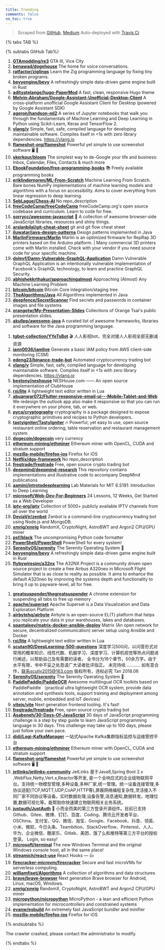 ```yaml
---
title: Trending
comments: false
no_toc: true
---
```


> Scraped from [GitHub](https://github.com/trending), [Medium](https://medium.com/topic/popular)
Auto-deployed with [Travis Ci](https://travis-ci.org/)

{% tabs TAB %}
<!-- tab GitHub -->
{% subtabs GitHub Tab%}
<!-- tab Daily -->
1. [**GTAmodding/re3**](https://github.com/GTAmodding/re3)
GTA III, Vice City
2. [**benawad/dogehouse**](https://github.com/benawad/dogehouse)
The home for voice conversations.
3. [**ratfactor/ziglings**](https://github.com/ratfactor/ziglings)
Learn the Zig programming language by fixing tiny broken programs.
4. [**bevyengine/bevy**](https://github.com/bevyengine/bevy)
A refreshingly simple data-driven game engine built in Rust
5. [**adityatelange/hugo-PaperMod**](https://github.com/adityatelange/hugo-PaperMod)
A fast, clean, responsive Hugo theme
6. [**Melvin-Abraham/Google-Assistant-Unofficial-Desktop-Client**](https://github.com/Melvin-Abraham/Google-Assistant-Unofficial-Desktop-Client)
A cross-platform unofficial Google Assistant Client for Desktop (powered by Google Assistant SDK)
7. [**ageron/handson-ml2**](https://github.com/ageron/handson-ml2)
A series of Jupyter notebooks that walk you through the fundamentals of Machine Learning and Deep Learning in Python using Scikit-Learn, Keras and TensorFlow 2.
8. [**vlang/v**](https://github.com/vlang/v)
Simple, fast, safe, compiled language for developing maintainable software. Compiles itself in <1s with zero library dependencies. https://vlang.io
9. [**flameshot-org/flameshot**](https://github.com/flameshot-org/flameshot)
Powerful yet simple to use screenshot software 🖥️ 📸
10. [**skerkour/bloom**](https://github.com/skerkour/bloom)
The simplest way to de-Google your life and business: Inbox, Calendar, Files, Contacts & much more
11. [**EbookFoundation/free-programming-books**](https://github.com/EbookFoundation/free-programming-books)
📚 Freely available programming books
12. [**eriklindernoren/ML-From-Scratch**](https://github.com/eriklindernoren/ML-From-Scratch)
Machine Learning From Scratch. Bare bones NumPy implementations of machine learning models and algorithms with a focus on accessibility. Aims to cover everything from linear regression to deep learning.
13. [**SebLague/Chess-AI**](https://github.com/SebLague/Chess-AI)
No repo_description
14. [**freeCodeCamp/freeCodeCamp**](https://github.com/freeCodeCamp/freeCodeCamp)
freeCodeCamp.org's open source codebase and curriculum. Learn to code for free.
15. [**sorrycc/awesome-javascript**](https://github.com/sorrycc/awesome-javascript)
🐢 A collection of awesome browser-side JavaScript libraries, resources and shiny things.
16. [**arslanbilal/git-cheat-sheet**](https://github.com/arslanbilal/git-cheat-sheet)
git and git flow cheat sheet
17. [**iluwatar/java-design-patterns**](https://github.com/iluwatar/java-design-patterns)
Design patterns implemented in Java
18. [**MarlinFirmware/Marlin**](https://github.com/MarlinFirmware/Marlin)
Marlin is an optimized firmware for RepRap 3D printers based on the Arduino platform. | Many commercial 3D printers come with Marlin installed. Check with your vendor if you need source code for your specific machine.
19. [**dolevf/Damn-Vulnerable-GraphQL-Application**](https://github.com/dolevf/Damn-Vulnerable-GraphQL-Application)
Damn Vulnerable GraphQL Application is an intentionally vulnerable implementation of Facebook's GraphQL technology, to learn and practice GraphQL Security.
20. [**abhishekkrthakur/approachingalmost**](https://github.com/abhishekkrthakur/approachingalmost)
Approaching (Almost) Any Machine Learning Problem
21. [**bitcoin/bitcoin**](https://github.com/bitcoin/bitcoin)
Bitcoin Core integration/staging tree
22. [**TheAlgorithms/Java**](https://github.com/TheAlgorithms/Java)
All Algorithms implemented in Java
23. [**deepfence/SecretScanner**](https://github.com/deepfence/SecretScanner)
Find secrets and passwords in container images and file systems
24. [**orangetw/My-Presentation-Slides**](https://github.com/orangetw/My-Presentation-Slides)
Collections of Orange Tsai's public presentation slides.
25. [**akullpp/awesome-java**](https://github.com/akullpp/awesome-java)
A curated list of awesome frameworks, libraries and software for the Java programming language.
<!-- endtab -->
<!-- tab Weekly -->
1. [**tgbot-collection/YYeTsBot**](https://github.com/tgbot-collection/YYeTsBot)
🎬 人人影视bot，完全对接人人影视全部无删减资源
2. [**iann0036/iamlive**](https://github.com/iann0036/iamlive)
Generate a basic IAM policy from AWS client-side monitoring (CSM)
3. [**edeng23/binance-trade-bot**](https://github.com/edeng23/binance-trade-bot)
Automated cryptocurrency trading bot
4. [**vlang/v**](https://github.com/vlang/v)
Simple, fast, safe, compiled language for developing maintainable software. Compiles itself in <1s with zero library dependencies. https://vlang.io
5. [**bestony/neshouse**](https://github.com/bestony/neshouse)
NESHouse.com —— An open source implementation of ClubHouse
6. [**rxi/lite**](https://github.com/rxi/lite)
A lightweight text editor written in Lua
7. [**abuanwar072/Flutter-responsive-email-ui---Mobile-Tablet-and-Web**](https://github.com/abuanwar072/Flutter-responsive-email-ui---Mobile-Tablet-and-Web)
We redesign the outlook app also make it responsive so that you can run it everywhere on your phone, tab, or web.
8. [**pyca/cryptography**](https://github.com/pyca/cryptography)
cryptography is a package designed to expose cryptographic primitives and recipes to Python developers.
9. [**tastyigniter/TastyIgniter**](https://github.com/tastyigniter/TastyIgniter)
🔥 Powerful, yet easy to use, open source restaurant online ordering, table reservation and restaurant management system
10. [**dogecoin/dogecoin**](https://github.com/dogecoin/dogecoin)
very currency
11. [**ethereum-mining/ethminer**](https://github.com/ethereum-mining/ethminer)
Ethereum miner with OpenCL, CUDA and stratum support
12. [**mozilla-mobile/firefox-ios**](https://github.com/mozilla-mobile/firefox-ios)
Firefox for iOS
13. [**Netflix/dgs-framework**](https://github.com/Netflix/dgs-framework)
No repo_description
14. [**freqtrade/freqtrade**](https://github.com/freqtrade/freqtrade)
Free, open source crypto trading bot
15. [**deepmind/deepmind-research**](https://github.com/deepmind/deepmind-research)
This repository contains implementations and illustrative code to accompany DeepMind publications
16. [**aamini/introtodeeplearning**](https://github.com/aamini/introtodeeplearning)
Lab Materials for MIT 6.S191: Introduction to Deep Learning
17. [**microsoft/Web-Dev-For-Beginners**](https://github.com/microsoft/Web-Dev-For-Beginners)
24 Lessons, 12 Weeks, Get Started as a Web Developer
18. [**iptv-org/iptv**](https://github.com/iptv-org/iptv)
Collection of 5000+ publicly available IPTV channels from all over the world
19. [**DeviaVir/zenbot**](https://github.com/DeviaVir/zenbot)
Zenbot is a command-line cryptocurrency trading bot using Node.js and MongoDB.
20. [**xmrig/xmrig**](https://github.com/xmrig/xmrig)
RandomX, CryptoNight, AstroBWT and Argon2 CPU/GPU miner
21. [**psf/black**](https://github.com/psf/black)
The uncompromising Python code formatter
22. [**PowerShell/PowerShell**](https://github.com/PowerShell/PowerShell)
PowerShell for every system!
23. [**SerenityOS/serenity**](https://github.com/SerenityOS/serenity)
The Serenity Operating System 🐞
24. [**bevyengine/bevy**](https://github.com/bevyengine/bevy)
A refreshingly simple data-driven game engine built in Rust
25. [**flybywiresim/a32nx**](https://github.com/flybywiresim/a32nx)
The A32NX Project is a community driven open source project to create a free Airbus A320neo in Microsoft Flight Simulator that is as close to reality as possible. It aims to enhance the default A320neo by improving the systems depth and functionality to bring it up to payware-level, all for free.
<!-- endtab -->
<!-- tab Monthly -->
1. [**greatsuspender/thegreatsuspender**](https://github.com/greatsuspender/thegreatsuspender)
A chrome extension for suspending all tabs to free up memory
2. [**apache/superset**](https://github.com/apache/superset)
Apache Superset is a Data Visualization and Data Exploration Platform
3. [**airbytehq/airbyte**](https://github.com/airbytehq/airbyte)
Airbyte is an open-source EL(T) platform that helps you replicate your data in your warehouses, lakes and databases.
4. [**spantaleev/matrix-docker-ansible-deploy**](https://github.com/spantaleev/matrix-docker-ansible-deploy)
Matrix (An open network for secure, decentralized communication) server setup using Ansible and Docker
5. [**rxi/lite**](https://github.com/rxi/lite)
A lightweight text editor written in Lua
6. [**scutan90/DeepLearning-500-questions**](https://github.com/scutan90/DeepLearning-500-questions)
深度学习500问，以问答形式对常用的概率知识、线性代数、机器学习、深度学习、计算机视觉等热点问题进行阐述，以帮助自己及有需要的读者。 全书分为18个章节，50余万字。由于水平有限，书中不妥之处恳请广大读者批评指正。 未完待续............ 如有意合作，联系scutjy2015@163.com 版权所有，违权必究 Tan 2018.06
7. [**SerenityOS/serenity**](https://github.com/SerenityOS/serenity)
The Serenity Operating System 🐞
8. [**PaddlePaddle/PaddleOCR**](https://github.com/PaddlePaddle/PaddleOCR)
Awesome multilingual OCR toolkits based on PaddlePaddle （practical ultra lightweight OCR system, provide data annotation and synthesis tools, support training and deployment among server, mobile, embedded and IoT devices）
9. [**vitejs/vite**](https://github.com/vitejs/vite)
Next generation frontend tooling. It's fast!
10. [**freqtrade/freqtrade**](https://github.com/freqtrade/freqtrade)
Free, open source crypto trading bot
11. [**Asabeneh/30-Days-Of-JavaScript**](https://github.com/Asabeneh/30-Days-Of-JavaScript)
30 days of JavaScript programming challenge is a step by step guide to learn JavaScript programming language in 30 days. This challenge may take up to 100 days, please just follow your own pace.
12. [**didi/Logi-KafkaManager**](https://github.com/didi/Logi-KafkaManager)
一站式Apache Kafka集群指标监控与运维管控平台
13. [**ethereum-mining/ethminer**](https://github.com/ethereum-mining/ethminer)
Ethereum miner with OpenCL, CUDA and stratum support
14. [**flameshot-org/flameshot**](https://github.com/flameshot-org/flameshot)
Powerful yet simple to use screenshot software 🖥️ 📸
15. [**jetlinks/jetlinks-community**](https://github.com/jetlinks/jetlinks-community)
JetLinks 基于Java8,Spring Boot 2.x ,WebFlux,Netty,Vert.x,Reactor等开发, 是一个全响应式的企业级物联网平台。支持统一物模型管理,多种设备,多种厂家,统一管理。统一设备连接管理,多协议适配(TCP,MQTT,UDP,CoAP,HTTP等),屏蔽网络编程复杂性,灵活接入不同厂家不同协议等设备。实时数据处理,设备告警,消息通知,数据转发。地理位置,数据可视化等。能帮助你快速建立物联网相关业务系统。
16. [**justauth/JustAuth**](https://github.com/justauth/JustAuth)
💯 小而全而美的第三方登录开源组件。目前已支持Github、Gitee、微博、钉钉、百度、Coding、腾讯云开发者平台、OSChina、支付宝、QQ、微信、淘宝、Google、Facebook、抖音、领英、小米、微软、今日头条、Teambition、StackOverflow、Pinterest、人人、华为、企业微信、酷家乐、Gitlab、美团、饿了么和推特等第三方平台的授权登录。 Login, so easy!
17. [**microsoft/terminal**](https://github.com/microsoft/terminal)
The new Windows Terminal and the original Windows console host, all in the same place!
18. [**streamich/react-use**](https://github.com/streamich/react-use)
React Hooks — 👍
19. [**firecracker-microvm/firecracker**](https://github.com/firecracker-microvm/firecracker)
Secure and fast microVMs for serverless computing.
20. [**williamfiset/Algorithms**](https://github.com/williamfiset/Algorithms)
A collection of algorithms and data structures
21. [**brave/brave-browser**](https://github.com/brave/brave-browser)
Next generation Brave browser for Android, Linux, macOS, Windows.
22. [**xmrig/xmrig**](https://github.com/xmrig/xmrig)
RandomX, CryptoNight, AstroBWT and Argon2 CPU/GPU miner
23. [**micropython/micropython**](https://github.com/micropython/micropython)
MicroPython - a lean and efficient Python implementation for microcontrollers and constrained systems
24. [**evanw/esbuild**](https://github.com/evanw/esbuild)
An extremely fast JavaScript bundler and minifier
25. [**mozilla-mobile/firefox-ios**](https://github.com/mozilla-mobile/firefox-ios)
Firefox for iOS
<!-- endtab -->
{% endsubtabs %}
<!-- endtab -->
<!-- tab Medium -->
The crawler crashed, please contact the administrator to modify.
<!-- endtab -->
{% endtabs %}
